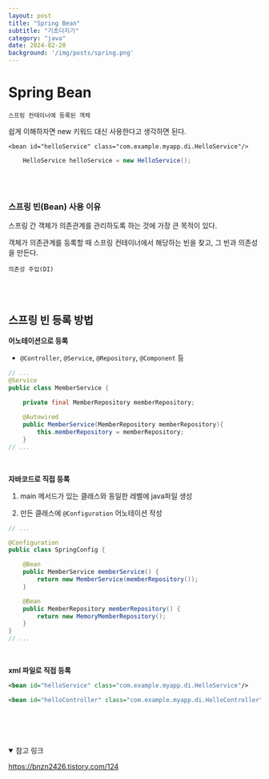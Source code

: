 ```yaml
---
layout: post
title: "Spring Bean"
subtitle: "기초다지기"
category: "java"
date: 2024-02-20
background: '/img/posts/spring.png'
---
```


# Spring Bean

`스프링 컨테이너에 등록된 객체`

쉽게 이해하자면 new 키워드 대신 사용한다고 생각하면 된다.

    <bean id="helloService" class="com.example.myapp.di.HelloService"/>
    
```java
    HelloService helloService = new HelloService();
```

<br>
<br>

### 스프링 빈(Bean) 사용 이유

스프링 간 객체가 의존관계를 관리하도록 하는 것에 가장 큰 목적이 있다.

객체가 의존관계를 등록할 때 스프링 컨테이너에서 해당하는 빈을 찾고, 그 빈과 의존성을 만든다.

`의존성 주입(DI)`

<br>
<br>

## 스프링 빈 등록 방법

**어노테이션으로 등록**
- `@Controller`, `@Service`, `@Repository`, `@Component` 등

```java
// ...
@Service
public class MemberService {
    
    private final MemberRepository memberRepository;

    @Autowired
    public MemberService(MemberRepository memberRepository){
        this.memberRepository = memberRepository;
    }
// ...
```

<br>

**자바코드로 직접 등록**

1. main 메서드가 있는 클래스와 동일한 레벨에 java파일 생성

2. 만든 클래스에 `@Configuration` 어노테이션 작성

```java
// ...

@Configuration
public class SpringConfig {

    @Bean
    public MemberService memberService() {
        return new MemberService(memberRepository());
    }

    @Bean
    public MemberRepository memberRepository() {
        return new MemoryMemberRepository();
    }
}
// ...


```

<br>

**xml 파일로 직접 등록**

```xml
<bean id="helloService" class="com.example.myapp.di.HelloService"/>

<bean id="helloController" class="com.example.myapp.di.HelloController"/>
```

<br>
<br>
<br>
<br>

<details open="open">
<summary>참고 링크</summary>
<div markdown="1">
<https://dev-wnstjd.tistory.com/440>

<https://bnzn2426.tistory.com/124>
<div>

